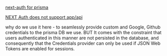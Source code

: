 [next-auth for prisma](https://authjs.dev/reference/adapter/prisma)

[NEXT Auth does not support app/api](https://next-auth.js.org/configuration/nextjs#in-app-directory)

why do we use it here - to seamlessly provide custom and Google, Github credentials to the prisma DB we use.
BUT 
It comes with the constraint that users authenticated in this manner are not persisted in the database, and consequently that the Credentials provider can only be used if JSON Web Tokens are enabled for sessions.